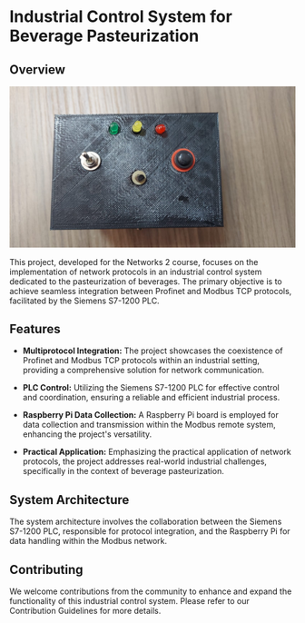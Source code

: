 # Industrial Control System for Beverage Pasteurization

## Overview

![top](https://github.com/thiagofcm/Modbus_Slave_RICA2/blob/main/Images/top.jpeg)


This project, developed for the Networks 2 course, focuses on the implementation of network protocols in an industrial control system dedicated to the pasteurization of beverages. The primary objective is to achieve seamless integration between Profinet and Modbus TCP protocols, facilitated by the Siemens S7-1200 PLC.

## Features

- **Multiprotocol Integration:** The project showcases the coexistence of Profinet and Modbus TCP protocols within an industrial setting, providing a comprehensive solution for network communication.

- **PLC Control:** Utilizing the Siemens S7-1200 PLC for effective control and coordination, ensuring a reliable and efficient industrial process.

- **Raspberry Pi Data Collection:** A Raspberry Pi board is employed for data collection and transmission within the Modbus remote system, enhancing the project's versatility.

- **Practical Application:** Emphasizing the practical application of network protocols, the project addresses real-world industrial challenges, specifically in the context of beverage pasteurization.

## System Architecture

The system architecture involves the collaboration between the Siemens S7-1200 PLC, responsible for protocol integration, and the Raspberry Pi for data handling within the Modbus network.

## Contributing
We welcome contributions from the community to enhance and expand the functionality of this industrial control system. Please refer to our Contribution Guidelines for more details.
